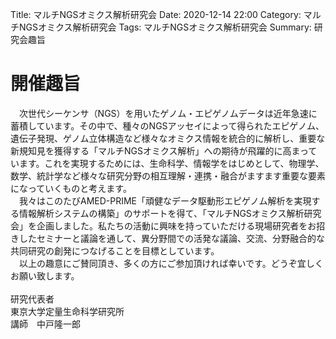 Title: マルチNGSオミクス解析研究会
Date: 2020-12-14 22:00
Category: マルチNGSオミクス解析研究会
Tags: マルチNGSオミクス解析研究会
Summary: 研究会趣旨


# 開催趣旨

　次世代シーケンサ（NGS）を用いたゲノム・エピゲノムデータは近年急速に蓄積しています。その中で、種々のNGSアッセイによって得られたエピゲノム、遺伝子発現、ゲノム立体構造など様々なオミクス情報を統合的に解析し、重要な新規知見を獲得する「マルチNGSオミクス解析」への期待が飛躍的に高まっています。これを実現するためには、生命科学、情報学をはじめとして、物理学、数学、統計学など様々な研究分野の相互理解・連携・融合がますます重要な要素になっていくものと考えます。<br>
　我々はこのたびAMED-PRIME「頑健なデータ駆動形エピゲノム解析を実現する情報解析システムの構築」のサポートを得て、「マルチNGSオミクス解析研究会」を企画しました。私たちの活動に興味を持っていただける現場研究者をお招きしたセミナーと議論を通して、異分野間での活発な議論、交流、分野融合的な共同研究の創発につなげることを目標としています。<br>
　以上の趣意にご賛同頂き、多くの方にご参加頂ければ幸いです。どうぞ宜しくお願い致します。<br>
<br>
研究代表者<br>
東京大学定量生命科学研究所<br>
講師　中戸隆一郎
